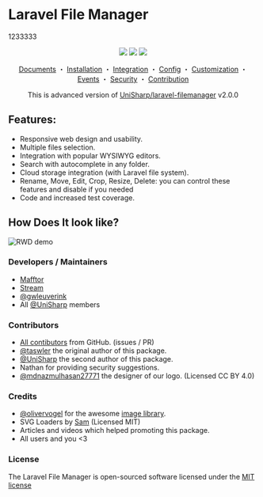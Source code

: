 # Laravel File Manager
1233333
<p align="center">
  <a target="_blank" href="https://packagist.org/packages/mafftor/laravel-file-manager"><img src="https://img.shields.io/packagist/dt/mafftor/laravel-file-manager.svg?style=flat-square"></a>
  <a target="_blank" href="https://github.com/mafftor/laravel-file-manager/releases"><img src="https://img.shields.io/packagist/v/mafftor/laravel-file-manager.svg?style=flat-square"></a>
  <a target="_blank" href="https://github.com/mafftor/laravel-file-manager/blob/master/LICENSE"><img src="https://img.shields.io/github/license/mafftor/laravel-file-manager?style=flat-square"></a>
</p>

<p align="center">
  <a href="https://github.com/mafftor/laravel-file-manager/blob/master/docs/index.md">Documents</a>
・
  <a href="https://github.com/mafftor/laravel-file-manager/blob/master/docs/installation.md">Installation</a>
・
  <a href="https://github.com/mafftor/laravel-file-manager/blob/master/docs/integration.md">Integration</a>
・
  <a href="https://github.com/mafftor/laravel-file-manager/blob/master/docs/config.md">Config</a>
・
  <a href="https://github.com/mafftor/laravel-file-manager/blob/master/docs/customization.md">Customization</a>
・
  <a href="https://github.com/mafftor/laravel-file-manager/blob/master/docs/events.md">Events</a>
・
  <a href="https://github.com/mafftor/laravel-file-manager/blob/master/docs/security.md">Security</a>
・
  <a href="https://github.com/mafftor/laravel-file-manager/blob/master/docs/contribution.md">Contribution</a>
</p>

<p align="center">
  This is advanced version of <a target="_blank" href="https://github.com/UniSharp/laravel-filemanager">UniSharp/laravel-filemanager</a> v2.0.0
</p>

## Features:
* Responsive web design and usability.
* Multiple files selection.
* Integration with popular WYSIWYG editors.
* Search with autocomplete in any folder.
* Cloud storage integration (with Laravel file system).
* Rename, Move, Edit, Crop, Resize, Delete: you can control these features and disable if you needed
* Code and increased test coverage.

## How Does It look like?

![RWD demo](https://unisharp.github.io/laravel-filemanager/images/screenshots-v2.png)

### Developers / Maintainers

 * [Mafftor](https://github.com/mafftor)
 * [Stream](https://github.com/g0110280)
 * [@gwleuverink](https://github.com/gwleuverink)
 * All [@UniSharp](https://github.com/UniSharp) members

### Contributors

 * [All contibutors](https://github.com/mafftor/laravel-file-manager/graphs/contributors) from GitHub. (issues / PR)
 * [@taswler](https://github.com/tsawler) the original author of this package.
 * [@UniSharp](https://github.com/UniSharp) the second author of this package.
 * Nathan for providing security suggestions.
 * [@mdnazmulhasan27771](https://github.com/mdnazmulhasan27771) the designer of our logo. (Licensed CC BY 4.0)

### Credits

 * [@olivervogel](https://github.com/olivervogel) for the awesome [image library](https://github.com/Intervention/image).
 * SVG Loaders by [Sam](http://samherbert.net/svg-loaders/) (Licensed MIT)
 * Articles and videos which helped promoting this package.
 * All users and you <3

### License

The Laravel File Manager is open-sourced software licensed under the [MIT license](http://opensource.org/licenses/MIT)

